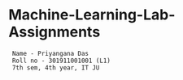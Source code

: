 # Machine-Learning-Lab-Assignments

```
 Name - Priyangana Das
 Roll no - 301911001001 (L1)
 7th sem, 4th year, IT JU
 ```
